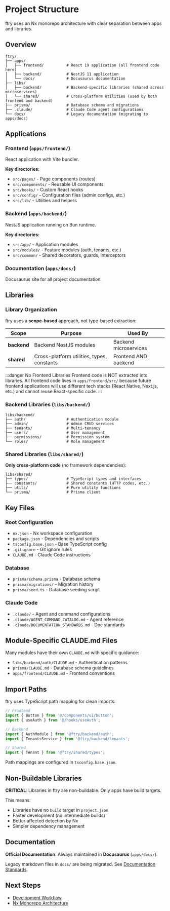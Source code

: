 # Project Structure

ftry uses an Nx monorepo architecture with clear separation between apps and libraries.

## Overview

```
ftry/
├── apps/
│   ├── frontend/          # React 19 application (all frontend code here)
│   ├── backend/           # NestJS 11 application
│   └── docs/              # Docusaurus documentation
├── libs/
│   ├── backend/           # Backend-specific libraries (shared across microservices)
│   └── shared/            # Cross-platform utilities (used by both frontend and backend)
├── prisma/                # Database schema and migrations
├── .claude/               # Claude Code agent configurations
└── docs/                  # Legacy documentation (migrating to apps/docs)
```

## Applications

### Frontend (`apps/frontend/`)

React application with Vite bundler.

**Key directories:**

- `src/pages/` - Page components (routes)
- `src/components/` - Reusable UI components
- `src/hooks/` - Custom React hooks
- `src/config/` - Configuration files (admin configs, etc.)
- `src/lib/` - Utilities and helpers

### Backend (`apps/backend/`)

NestJS application running on Bun runtime.

**Key directories:**

- `src/app/` - Application modules
- `src/modules/` - Feature modules (auth, tenants, etc.)
- `src/common/` - Shared decorators, guards, interceptors

### Documentation (`apps/docs/`)

Docusaurus site for all project documentation.

## Libraries

### Library Organization

ftry uses a **scope-based** approach, not type-based extraction:

| Scope       | Purpose                                    | Used By               |
| ----------- | ------------------------------------------ | --------------------- |
| **backend** | Backend NestJS modules                     | Backend microservices |
| **shared**  | Cross-platform utilities, types, constants | Frontend AND backend  |

:::danger No Frontend Libraries
Frontend code is NOT extracted into libraries. All frontend code lives in `apps/frontend/src/` because future frontend applications will use different tech stacks (React Native, Next.js, etc.) and cannot reuse React-specific code.
:::

### Backend Libraries (`libs/backend/`)

```
libs/backend/
├── auth/                  # Authentication module
├── admin/                 # Admin CRUD services
├── tenants/               # Multi-tenancy
├── users/                 # User management
├── permissions/           # Permission system
└── roles/                 # Role management
```

### Shared Libraries (`libs/shared/`)

**Only cross-platform code** (no framework dependencies):

```
libs/shared/
├── types/                 # TypeScript types and interfaces
├── constants/             # Shared constants (HTTP codes, etc.)
├── utils/                 # Pure utility functions
└── prisma/                # Prisma client
```

## Key Files

### Root Configuration

- `nx.json` - Nx workspace configuration
- `package.json` - Dependencies and scripts
- `tsconfig.base.json` - Base TypeScript config
- `.gitignore` - Git ignore rules
- `CLAUDE.md` - Claude Code instructions

### Database

- `prisma/schema.prisma` - Database schema
- `prisma/migrations/` - Migration history
- `prisma/seed.ts` - Database seeding script

### Claude Code

- `.claude/` - Agent and command configurations
- `.claude/AGENT_COMMAND_CATALOG.md` - Agent reference
- `.claude/DOCUMENTATION_STANDARDS.md` - Doc standards

## Module-Specific CLAUDE.md Files

Many modules have their own `CLAUDE.md` with specific guidance:

- `libs/backend/auth/CLAUDE.md` - Authentication patterns
- `prisma/CLAUDE.md` - Database schema guidelines
- `apps/frontend/CLAUDE.md` - Frontend conventions

## Import Paths

ftry uses TypeScript path mapping for clean imports:

```typescript
// Frontend
import { Button } from '@/components/ui/button';
import { useAuth } from '@/hooks/useAuth';

// Backend
import { AuthModule } from '@ftry/backend/auth';
import { TenantsService } from '@ftry/backend/tenants';

// Shared
import { Tenant } from '@ftry/shared/types';
```

Path mappings are configured in `tsconfig.base.json`.

## Non-Buildable Libraries

**CRITICAL**: Libraries in ftry are non-buildable. Only apps have build targets.

This means:

- Libraries have no `build` target in `project.json`
- Faster development (no intermediate builds)
- Better affected detection by Nx
- Simpler dependency management

## Documentation

**Official Documentation**: Always maintained in **Docusaurus** (`apps/docs/`).

Legacy markdown files in `docs/` are being migrated. See [Documentation Standards](../guides/claude-code#documentation-policy).

## Next Steps

- [Development Workflow](./development-workflow)
- [Nx Monorepo Architecture](../architecture/nx-monorepo)
